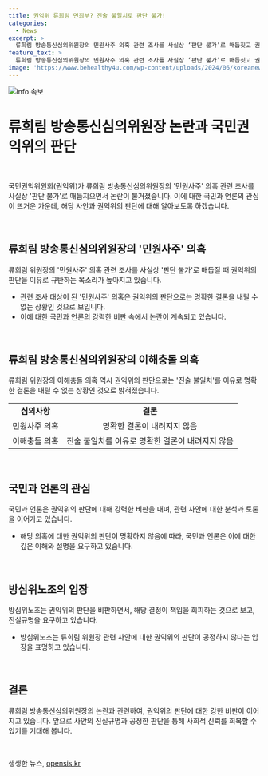 ```yaml
---
title: 권익위 류희림 면죄부? 진술 불일치로 판단 불가!
categories:
  - News
excerpt: >
  류희림 방송통신심의위원장의 민원사주 의혹 관련 조사를 사실상 ‘판단 불가’로 매듭짓고 권익위에 방심위로 송부한 논란이 확산되고 있다. 권익위는 참고인과 류 위원장 사이 진술이 일치하지 않아 판단할 수 없다고 밝히며, 이에 대한 비판이 일고 있다. 이에 대해 신고자 측은 판단 회피한 것으로 비판하고 있다. 또한, 방심위노조는 권익위의 판단을 비판하며 이해충돌방지법 위반 여부를 지적하고 있다.
feature_text: >
  류희림 방송통신심의위원장의 민원사주 의혹 관련 조사를 사실상 ‘판단 불가’로 매듭짓고 권익위에 방심위로 송부한 논란이 확산되고 있다. 권익위는 참고인과 류 위원장 사이 진술이 일치하지 않아 판단할 수 없다고 밝히며, 이에 대한 비판이 일고 있다. 이에 대해 신고자 측은 판단 회피한 것으로 비판하고 있다. 또한, 방심위노조는 권익위의 판단을 비판하며 이해충돌방지법 위반 여부를 지적하고 있다.
image: 'https://www.behealthy4u.com/wp-content/uploads/2024/06/koreanews.jpg'
---
```


<p><img src="https://www.behealthy4u.com/wp-content/uploads/2024/06/koreanews.jpg" alt="info 속보" /></p>

<h1 data-ke-size="size32">류희림 방송통신심의위원장 논란과 국민권익위의 판단</h1>

<p data-ke-size="size16">&nbsp;</p>

<p>국민권익위원회(권익위)가 류희림 방송통신심의위원장의 '민원사주' 의혹 관련 조사를 사실상 '판단 불가'로 매듭지으면서 논란이 불거졌습니다. 이에 대한 국민과 언론의 관심이 뜨거운 가운데, 해당 사안과 권익위의 판단에 대해 알아보도록 하겠습니다.</p>

<p data-ke-size="size16">&nbsp;</p>

<h2 data-ke-size="size26">류희림 방송통신심의위원장의 '민원사주' 의혹</h2>

<p data-ke-size="size16">류희림 위원장의 '민원사주' 의혹 관련 조사를 사실상 '판단 불가'로 매듭질 때 권익위의 판단을 이유로 규탄하는 목소리가 높아지고 있습니다.</p>

<ul>
<li>관련 조사 대상이 된 '민원사주' 의혹은 권익위의 판단으로는 명확한 결론을 내릴 수 없는 상황인 것으로 보입니다.</li>
<li>이에 대한 국민과 언론의 강력한 비판 속에서 논란이 계속되고 있습니다.</li>
</ul>

<p data-ke-size="size16">&nbsp;</p>

<h2 data-ke-size="size26">류희림 방송통신심의위원장의 이해충돌 의혹</h2>

<p data-ke-size="size16">류희림 위원장의 이해충돌 의혹 역시 권익위의 판단으로는 '진술 불일치'를 이유로 명확한 결론을 내릴 수 없는 상황인 것으로 밝혀졌습니다.</p>

<table>
<tbody>
<tr>
<td style="text-align: center; height: 17px;"><b>심의사항</b></td>
<td style="text-align: center; height: 17px;"><b>결론</b></td>
</tr>
<tr>
<td style="text-align: center; height: 17px;">민원사주 의혹</td>
<td style="text-align: center; height: 17px;">명확한 결론이 내려지지 않음</td>
</tr>
<tr>
<td style="text-align: center; height: 17px;">이해충돌 의혹</td>
<td style="text-align: center; height: 17px;">진술 불일치를 이유로 명확한 결론이 내려지지 않음</td>
</tr>
</tbody>
</table>

<p data-ke-size="size16">&nbsp;</p>

<h2 data-ke-size="size26">국민과 언론의 관심</h2>

<p data-ke-size="size16">국민과 언론은 권익위의 판단에 대해 강력한 비판을 내며, 관련 사안에 대한 분석과 토론을 이어가고 있습니다.</p>

<ul>
<li>해당 의혹에 대한 권익위의 판단이 명확하지 않음에 따라, 국민과 언론은 이에 대한 깊은 이해와 설명을 요구하고 있습니다.</li>
</ul>

<p data-ke-size="size16">&nbsp;</p>

<h2 data-ke-size="size26">방심위노조의 입장</h2>

<p data-ke-size="size16">방심위노조는 권익위의 판단을 비판하면서, 해당 결정이 책임을 회피하는 것으로 보고, 진실규명을 요구하고 있습니다.</p>

<ul>
<li>방심위노조는 류희림 위원장 관련 사안에 대한 권익위의 판단이 공정하지 않다는 입장을 표명하고 있습니다.</li>
</ul>

<p data-ke-size="size16">&nbsp;</p>

<h2 data-ke-size="size26">결론</h2>

<p data-ke-size="size16">류희림 방송통신심의위원장의 논란과 관련하여, 권익위의 판단에 대한 강한 비판이 이어지고 있습니다. 앞으로 사안의 진실규명과 공정한 판단을 통해 사회적 신뢰를 회복할 수 있기를 기대해 봅니다.</p>

<p data-ke-size="size16">&nbsp;</p>
생생한 뉴스, <a href="https://opensis.kr" rel="dofollow">opensis.kr</a>


